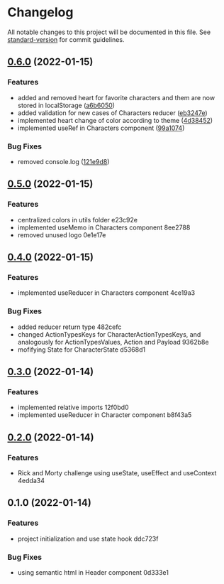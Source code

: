 # Changelog

All notable changes to this project will be documented in this file. See [standard-version](https://github.com/conventional-changelog/standard-version) for commit guidelines.

## [0.6.0](https://github.com/AnthonyLzq/rick-n-morty/compare/v0.5.0...v0.6.0) (2022-01-15)


### Features

* added and removed heart for favorite characters and them are now stored in localStorage ([a6b6050](https://github.com/AnthonyLzq/rick-n-morty/commit/a6b605033112c464aca91477e8edc52077d17aaf))
* added validation for new cases of Characters reducer ([eb3247e](https://github.com/AnthonyLzq/rick-n-morty/commit/eb3247ee7612e6c271ae05dc7fbedf9c9fa81df8))
* implemented heart change of color according to theme ([4d38452](https://github.com/AnthonyLzq/rick-n-morty/commit/4d3845288a9196fc145cfeeff8cd51daa3e2df59))
* implemented useRef in Characters component ([99a1074](https://github.com/AnthonyLzq/rick-n-morty/commit/99a1074a940673020716d4c8c44b580720161de2))


### Bug Fixes

* removed console.log ([121e9d8](https://github.com/AnthonyLzq/rick-n-morty/commit/121e9d853114196c4eb73bb696b0b70dfee51670))

## [0.5.0](///compare/v0.4.0...v0.5.0) (2022-01-15)


### Features

* centralized colors in utils folder e23c92e
* implemented useMemo in Characters component 8ee2788
* removed unused logo 0e1e17e

## [0.4.0](///compare/v0.3.0...v0.4.0) (2022-01-15)


### Features

* implemented useReducer in Characters component 4ce19a3


### Bug Fixes

* added reducer return type 482cefc
* changed ActionTypesKeys for CharacterActionTypesKeys, and analogously for ActionTypesValues, Action and Payload 9362b8e
* mofifying State for CharacterState d5368d1

## [0.3.0](///compare/v0.2.0...v0.3.0) (2022-01-14)


### Features

* implemented relative imports 12f0bd0
* implemented useReducer in Character component b8f43a5

## [0.2.0](///compare/v0.1.0...v0.2.0) (2022-01-14)


### Features

* Rick and Morty challenge using useState, useEffect and useContext 4edda34

## 0.1.0 (2022-01-14)


### Features

* project initialization and use state hook ddc723f


### Bug Fixes

* using semantic html in Header component 0d333e1
